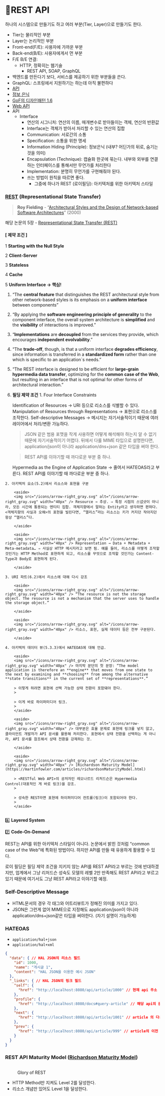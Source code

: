 # REST API

하나의 시스템으로 만들기도 하고 여러 부분(Tier, Layer)으로 만들기도 한다.

* Tier는 물리적인 부분
* Layer는 논리적인 부분
* Front-end(F/E): 사용자에 가까운 부분
* Back-end(B/E): 사용자에게서 먼 부분
* F/E B/E 연결:
  * HTTP, 정확히는 웹기술
    * REST API, SOAP, GraphQL
* 백엔드를 만든다기 보다, 서비스를 제공하기 위한 부분들을 쓴다.
* GraphQL: 스프링에서 지원하기는 하는데 아직 불편하다
* [API](https://ko.wikipedia.org/wiki/API)
* [정보 은닉](https://en.wikipedia.org/wiki/Information\_hiding)
* [GoF의 디자인패턴 1.6](https://github.com/ahastudio/til/blob/main/oop/glossary.md)
* [Web API](https://en.wikipedia.org/wiki/Web\_API)
* API
  * Interface
    * 연산의 시그니처: 연산의 이름, 매개변수로 받아들이는 객체, 연산의 반환값
    * Interface는 객체가 받아서 처리할 수 있는 연산의 집합
    * Communication: 서로간의 소통
    * Specification: 소통을 위한 명세
    * Information Hiding (Principle): 정보은닉 (내부? 어딘가의 뒤로, 숨기는 것을 의미)
    * Encapsulation (Technique): 캡슐화 한곳에 묶는다. 내부와 외부를 연결하는 인터페이스를 통해서만 무언가를 처리한다
    * Implementation: 분명히 무언가를 구현해줘야 된다.
    * 쓰는 방법이 원칙을 따르면 좋다.
      * 그중에 하나가 REST (로이필딩): 아키텍처를 위한 아키텍처 스타일

### [REST](https://ko.wikipedia.org/wiki/REST) (Representational State Transfer)

> **Roy Fielding** - “[Architectural Styles and the Design of Network-based Software Architectures](https://www.ics.uci.edu/\~fielding/pubs/dissertation/top.htm)” (2000)

해당 논문의 5장 - [Representational State Transfer (REST)](https://www.ics.uci.edu/\~fielding/pubs/dissertation/rest\_arch\_style.htm)

#### \[ 제약 조건 ]

1 **Starting with the Null Style**

2 **Client-Server**

3 **Stateless**

4 **Cache**

5 **Uniform Interface → 핵심!**

1. “The **central feature** that distinguishes the REST architectural style from other network-based styles is its emphasis on a **uniform interface** between components”
2. “By applying the **software engineering principle of generality** to the component interface, the overall system architecture is **simplified** and the **visibility** of interactions is improved.”
3. “**Implementations** are **decoupled** from the services they provide, which encourages **independent evolvability**.”
4. “The **trade-off**, though, is that a uniform interface **degrades efficiency**, since information is transferred in a **standardized form** rather than one which is specific to an application\`s needs.”
5. “The REST interface is designed to be efficient for **large-grain hypermedia data transfer**, optimizing for the **common case of the Web**, but resulting in an interface that is not optimal for other forms of architectural interaction.”
6.  **필딩 제약 조건** 1. Four Interface Constraints

    &#x20;Identification of Resources → URI 등으로 리소스를 식별할 수 있다. Manipulation of Resources through Representations → 표현으로 리소스를 조작한다. Self-descriptive Messages → 메시지는 자기서술적이기 때문에 여러 레이어에서 처리/변환 가능하다.

    > JSON 같은 범용 포맷을 작게 사용하면 어떻게 해석해야 하는지 알 수 없기 때문에 자기서술적이기 어렵다. 뒤에서 다룰 MIME 타입으로 설명한다면, application/json이 아니라 application/dns+json 같은 타입을 써야 한다.

    > REST API를 이야기할 때 까다로운 부분 중 하나.

    &#x20;Hypermedia as the Engine of Application State → 줄여서 HATEOAS라고 부른다. REST API를 이야기할 때 까다로운 부분 중 하나.

```
2. 아키텍처 요소(5.2)에서 리소스와 표현을 구분
```

```
    <aside>
    <img src="/icons/arrow-right_gray.svg" alt="/icons/arrow-right_gray.svg" width="40px" /> Resource → 추상. ⇒ 특정 시점의 스냅샷이 아니라, 모든 시간에 통용되는 엔티티 집합. 객체지향에서 말하는 Entity라고 생각하면 편하다. <객체지향의 사실과 오해>의 표현을 빌린다면, “앨리스”라는 리소스는 키가 커지던 작아지던 항상 “앨리스”다.
    
    </aside>
    
    <aside>
    <img src="/icons/arrow-right_gray.svg" alt="/icons/arrow-right_gray.svg" width="40px" /> Representation → Data + Metadata + Meta-metadata… ⇒ 사실상 HTTP 메시지라고 보면 됨. 예를 들어, 리소스를 어떻게 조작할 것인가는 HTTP Method로 표현하게 되고, 리소스를 무엇으로 조작할 것인가는 Content-Type과 Body로 표현하게 된다.
    
    </aside>
    
3. URI 파트(6.2)에서 리소스에 대해 다시 강조
    
    <aside>
    <img src="/icons/arrow-right_gray.svg" alt="/icons/arrow-right_gray.svg" width="40px" /> “The resource is not the storage object. The resource is not a mechanism that the server uses to handle the storage object.”
    
    </aside>
    
    <aside>
    <img src="/icons/arrow-right_gray.svg" alt="/icons/arrow-right_gray.svg" width="40px" /> 리소스, 표현, 실제 데이터 등은 전부 구분된다.
    
    </aside>
    
4. 아키텍처 데이터 뷰(5.3.3)에서 HATEOAS에 대해 언급.
    
    <aside>
    <img src="/icons/arrow-right_gray.svg" alt="/icons/arrow-right_gray.svg" width="40px" /> 마지막 문단의 첫 문장: “The model application is therefore an **engine** that moves from one state to the next by examining and **choosing** from among the alternative **state transitions** in the current set of **representations**.”
    
    > 이렇게 하려면 표현에 선택 가능한 상태 전환이 포함돼야 한다.
    > 
    
    > 이게 바로 하이퍼미디어 링크.
    > 
    </aside>
    
    <aside>
    <img src="/icons/arrow-right_gray.svg" alt="/icons/arrow-right_gray.svg" width="40px" /> 대부분은 효율 문제로 표현에 링크를 넣지 않고, 클라이언트 개발자가 API 문서를 활용해 처리한다. 표현에서 상태 전환을 선택하는 게 아니라, API 문서를 참조해서 상태 전환을 강제하는 것.
    
    </aside>
    
    <aside>
    <img src="/icons/arrow-right_gray.svg" alt="/icons/arrow-right_gray.svg" width="40px" /> [Richardson Maturity Model](https://martinfowler.com/articles/richardsonMaturityModel.html)
    
    > <RESTful Web API>의 공저자인 레오나르드 리처드슨은 Hypermedia Control(대표적인 게 바로 링크)을 강조.
    > 
    
    > 성숙한 REST라면 표현에 하이퍼미디어 컨트롤(링크)이 포함되어야 한다.
    > 
    </aside>
    
```

6️⃣ **Layered System**

7️⃣ **Code-On-Demand**

REST는 API를 위한 아키텍처 스타일이 아니다. 논문에서 밝힌 것처럼 “common case of the Web”에 특화된 방법이다. 하지만 API를 만들 때 유용하게 활용할 수 있다.

로이 필딩은 필딩 제약 조건을 지키지 않는 API를 REST API라고 부르는 것에 반대하겠지만, 업계에서 그냥 리처드슨 성숙도 모델의 레벨 2만 만족해도 REST API라고 부르고 있기 때문에 여기서도 그냥 REST API라고 이야기할 예정.

### Self-Descriptive Message

* HTML문서의 경우 각 태그와 어트리뷰트가 정해진 의미를 가지고 있다.
* JSON은 그런게 없어 MIME으로 지정해도 application/json이 아니라 application/dns+json같은 타입을 써야한다. (자기 설명이 가능하게)

### HATEOAS

* `application/hal+json`
* `application/hal+xml`

```json
{
  "data": { // HAL JSON의 리소스 필드
    "id": 1000,
    "name": "게시글 1",
    "content": "HAL JSON을 이용한 예시 JSON"
  },
  "_links": { // HAL JSON의 링크 필드
    "self": {
      "href": "http://localhost:8080/api/article/1000" // 현재 api 주소
    },
    "profile": {
      "href": "http://localhost:8080/docs#query-article" // 해당 api의 문서
    },
    "next": {
      "href": "http://localhost:8080/api/article/1001" // article 의 다음 api 주소
    },
    "prev": {
      "href": "http://localhost:8080/api/article/999" // article의 이전 api 주소
    }
  }
}
```

### REST API Maturity Model ([Richardson Maturity Model](https://martinfowler.com/articles/richardsonMaturityModel.html))

<figure><img src="https://martinfowler.com/articles/images/richardsonMaturityModel/overview.png" alt=""><figcaption><p>Glory of REST</p></figcaption></figure>

* HTTP Method만 지켜도 Level 2를 달성한다.
* 리소스 개념만 있어도 Level 1을 달성한다.
